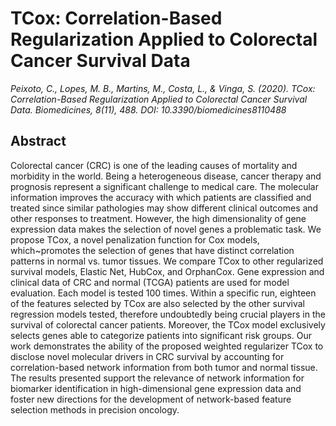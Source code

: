 # TCox: Correlation-Based Regularization Applied to Colorectal Cancer Survival Data

<i> Peixoto, C., Lopes, M. B., Martins, M., Costa, L., \& Vinga, S. (2020). TCox: Correlation-Based Regularization Applied to Colorectal Cancer Survival Data. Biomedicines, 8(11), 488. DOI: 10.3390/biomedicines8110488 </i>

## Abstract

Colorectal cancer (CRC) is one of the leading causes of mortality and morbidity in the world. Being a heterogeneous disease, cancer therapy and prognosis represent a significant challenge to medical care. The molecular information improves the accuracy with which patients are classified and treated since similar pathologies may show different clinical outcomes and other responses to treatment. However, the high dimensionality of gene expression data makes the selection of novel genes a problematic task.
We propose TCox, a novel penalization function for Cox models, which~promotes the selection of genes that have distinct correlation patterns in normal vs. tumor tissues. We compare TCox to other regularized survival models, Elastic Net, HubCox, and OrphanCox. Gene expression and clinical data of CRC and normal (TCGA) patients are used for model evaluation. Each model is tested 100 times. Within a specific run, eighteen of the features selected by TCox are also selected by the other survival regression models tested, therefore undoubtedly being crucial players in the survival of colorectal cancer patients. 
Moreover, the TCox model exclusively selects genes able to categorize patients into significant risk groups.
Our work demonstrates the ability of the proposed weighted regularizer TCox to disclose novel molecular drivers in CRC survival by accounting for correlation-based network information from both tumor and normal tissue. The results presented support the relevance of network information for biomarker identification in high-dimensional gene expression data and foster new directions for the development of network-based feature selection methods in precision oncology.
